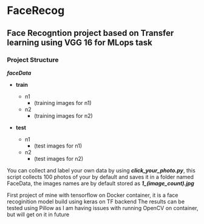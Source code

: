 # FaceRecog
## Face Recogntion project based on Transfer learning using VGG 16 for MLops task

### Project Structure 

***faceData***

 - **train**
   - n1
     - (training images for n1)
   - n2
     - (training images for n2)
     
 - **test**
   - n1
     - (test images for n1)
   - n2
     - (test images for n2)
   
 
You can collect and label your own data by using ***click_your_photo.py***, this script collects 100 photos of your by default and saves it in a folder named FaceData, the images names are by default stored as ***1_(image_count).jpg***
 
First project of mine with tensorflow on Docker container, it is a face recoginition model build using keras on TF backend
The results can be tested using Pillow as I am having issues with running OpenCV on container, but will get on it in future 
